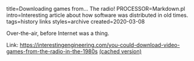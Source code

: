 title=Downloading games from… The radio!
PROCESSOR=Markdown.pl
intro=Interesting article about how software was distributed in old times.
tags=history links
styles=archive
created=2020-03-08

Over-the-air, before Internet was a thing.

Link: <https://interestingengineering.com/you-could-download-video-games-from-the-radio-in-the-1980s>
[(cached version)](http://archive.li/Sv2xe)
